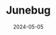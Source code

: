 ---
date: 2024-05-05
featured_image: Junebug-20240505-6.jpg
title: Junebug
description: 
tags: ["junebug"]
---
